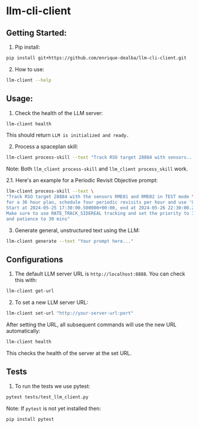 # llm-cli-client

## Getting Started:

1. Pip install:
```bash
pip install git+https://github.com/enrique-dealba/llm-cli-client.git
```

2. How to use:
```bash
llm-client --help
```

## Usage:

1. Check the health of the LLM server:

```bash
llm-client health
```

This should return `LLM is initialized and ready.`

2. Process a spaceplan skill:

```bash
llm-client process-skill --text "Track RSO target 28884 with sensors..."
```

Note: Both `llm_client process-skill` and `llm_client process_skill` work.

2.1. Here's an example for a Periodic Revisit Objective prompt:

```bash
llm-client process-skill --text \
"Track RSO target 28884 with the sensors RME01 and RME02 in TEST mode \
for a 36 hour plan, schedule four periodic revisits per hour and use 'U' markings. \
Start at 2024-05-25 17:30:00.500000+00:00, end at 2024-05-26 22:30:00.250000+00:00. \
Make sure to use RATE_TRACK_SIDEREAL tracking and set the priority to 3, \
and patience to 30 mins"
```

3. Generate general, unstructured text using the LLM:

```bash
llm-client generate --text "Your prompt here..."
```

## Configurations

1. The default LLM server URL is `http://localhost:8888`. You can check this with:

```bash
llm-client get-url
```

2. To set a new LLM server URL:

```bash
llm-client set-url "http://your-server-url:port"
```

After setting the URL, all subsequent commands will use the new URL automatically:

```bash
llm-client health
```

This checks the health of the server at the set URL.


## Tests

1. To run the tests we use pytest:

```bash
pytest tests/test_llm_client.py
```

Note: If `pytest` is not yet installed then:

```bash
pip install pytest
```

